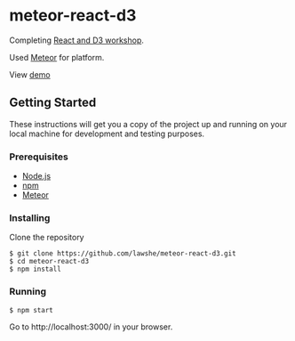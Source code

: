 # meteor-react-d3

Completing [React and D3 workshop](http://react-and-d3.github.io/react-and-d3-workshop).

Used [Meteor](https://www.meteor.com/) for platform.

View [demo](https://meteor-react-d3.herokuapp.com/)

## Getting Started
These instructions will get you a copy of the project up and running on your local machine for development and testing purposes.


### Prerequisites
- [Node.js](https://nodejs.org/en/)
- [npm](https://www.npmjs.com/)
- [Meteor](https://www.meteor.com/install)

### Installing
Clone the repository
```
$ git clone https://github.com/lawshe/meteor-react-d3.git
$ cd meteor-react-d3
$ npm install
```
### Running
```
$ npm start
```
Go to http://localhost:3000/ in your browser.
